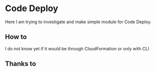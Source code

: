 # Code Deploy

Here I am trying to investigate and make simple module for Code Deploy.

## How to

I do not know yet if it would be through CloudFormation or only with CLI

## Thanks to
